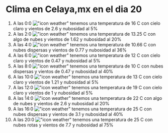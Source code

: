 # Clima en Celaya,mx en el dia 20

1. A las 0:0 !["icon weather"](http://openweathermap.org/img/w/02n.png) tenemos una temperatura de 16 C con cielo claro y  vientos de 2.6 y nubosidad al 5%
1. A las 2:0 !["icon weather"](http://openweathermap.org/img/w/02n.png) tenemos una temperatura de 13.25 C con algo de nubes y  vientos de 1.62 y nubosidad al 20%
1. A las 4:0 !["icon weather"](http://openweathermap.org/img/w/03n.png) tenemos una temperatura de 10.66 C con nubes dispersas y  vientos de 0.77 y nubosidad al 36%
1. A las 6:0 !["icon weather"](http://openweathermap.org/img/w/02n.png) tenemos una temperatura de 12 C con cielo claro y  vientos de 0.47 y nubosidad al 5%
1. A las 8:0 !["icon weather"](http://openweathermap.org/img/w/03n.png) tenemos una temperatura de 10 C con nubes dispersas y  vientos de 0.47 y nubosidad al 40%
1. A las 10:0 !["icon weather"](http://openweathermap.org/img/w/02d.png) tenemos una temperatura de 13 C con cielo claro y  vientos de 1.21 y nubosidad al 5%
1. A las 12:0 !["icon weather"](http://openweathermap.org/img/w/02d.png) tenemos una temperatura de 19 C con cielo claro y  vientos de 1 y nubosidad al 5%
1. A las 14:0 !["icon weather"](http://openweathermap.org/img/w/02d.png) tenemos una temperatura de 22 C con algo de nubes y  vientos de 2.6 y nubosidad al 20%
1. A las 16:0 !["icon weather"](http://openweathermap.org/img/w/03d.png) tenemos una temperatura de 25 C con nubes dispersas y  vientos de 3.1 y nubosidad al 40%
1. A las 20:0 !["icon weather"](http://openweathermap.org/img/w/04d.png) tenemos una temperatura de 25 C con nubes rotas y  vientos de 7.7 y nubosidad al 75%
